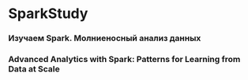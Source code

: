 # SparkStudy

### Изучаем Spark. Молниеносный анализ данных

### Advanced Analytics with Spark: Patterns for Learning from Data at Scale
